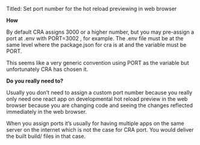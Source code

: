 Titled: Set port number for the hot reload previewing in web browser

**How**

By default CRA assigns 3000 or a higher number, but you may pre-assign a port at .env  with PORT=3002 , for example. The .env file must be at the same level where the package.json for cra is at and the variable must be PORT.

This seems like a very generic convention using PORT as the variable but unfortunately CRA has chosen it. 


**Do you really need to?**

Usually you don’t need to assign a custom port number because you really only need one react app on developmental hot reload preview in the web browser because you are changing code and seeing the changes reflected immediately in the web browser.

When you assign ports it’s usually for having multiple apps on the same server on the internet which is not the case for CRA port. You would deliver the built build/ files in that case.